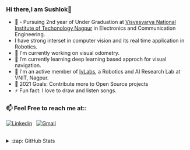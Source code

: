 ### Hi there,I am Sushlok👋
<!--
**sushlokshah/sushlokshah** is a ✨ _special_ ✨ repository because its `README.md` (this file) appears on your GitHub profile.

Here are some ideas to get you started:
-->
- :school: - Pursuing 2nd year of Under Graduation at [Visvesvarya National Institute of Techonology,Nagpur](https://vnit.ac.in/) in Electronics and Communication Engineering.
- I have strong interset in computer vision and its real time application in Robotics.
- 🔭 I'm currently working on visual odometry.
- 🌱 I’m currently learning  deep learning based approch for visual navigation.
- 👯  I'm an active member of [IvLabs](https://www.ivlabs.in/), a Robotics and AI Research Lab at VNIT, Nagpur.
- 🥅 2021 Goals: Contribute more to Open Source projects
- ⚡ Fun fact: I love to draw and listen songs.

### 📫 Feel Free to reach me at::
[![Linkedin](https://img.shields.io/badge/LinkedIn-0077B5?style=for-the-badge&logo=linkedin&logoColor=white)][linkedin]
&nbsp;
[![Gmail](https://img.shields.io/badge/Gmail-D14836?style=for-the-badge&logo=gmail&logoColor=white)](mailto:sushlokshahkop3@gmail.com)
&nbsp;

[instagram]: https://instagram.com/codeSTACKr
[linkedin]: https://www.linkedin.com/in/sushlok-shah-a99233192/
 
 <br /> 
<details>
  <summary>:zap: GitHub Stats</summary>
  <img align="left" alt="sushlokshah's GitHub Stats" src = "https://github-readme-stats.vercel.app/api?username=sushlokshah&show_icons=true&hide_border=true"/>
</details>

<!--[![Top Langs](https://github-readme-stats.vercel.app/api/top-langs/?username=sushlokshah)](https://github.com/sushlokshah/github-readme-stats)

<img height="32" width="32" src="https://raw.githubusercontent.com/github/explore/80688e429a7d4ef2fca1e82350fe8e3517d3494d/topics/python/python.png" />
&nbsp;
<img height="32" width="32" src="https://raw.githubusercontent.com/github/explore/80688e429a7d4ef2fca1e82350fe8e3517d3494d/topics/c/c.png" />
&nbsp;
<img height="32" width="32" src="https://raw.githubusercontent.com/github/explore/80688e429a7d4ef2fca1e82350fe8e3517d3494d/topics/matlab/matlab.png" />
&nbsp;-->
